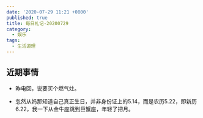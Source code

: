 ```yaml
---
date: '2020-07-29 11:21 +0800'
published: true
title: 每日札记-20200729
category:
  - 娱乐
tags:
  - 生活道理
---
```

## 近期事情

* 昨电回，说要买个燃气灶。

* 忽然从妈那知道自己真正生日，并非身份证上的5.14，而是农历5.22，即新历6.22，我一下从金牛座跳到巨蟹座，年轻了把月。
